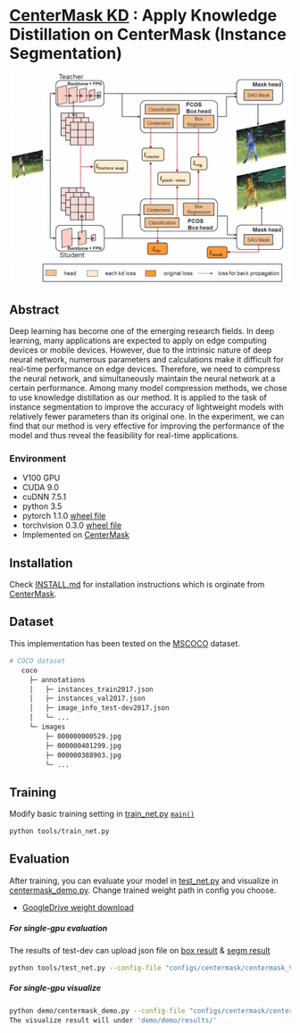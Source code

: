 # [CenterMask KD](https://arxiv.org/abs/1911.06667) : Apply Knowledge Distillation on CenterMask (Instance Segmentation)


![architecture](architecture.png)

## Abstract

Deep learning has become one of the emerging research fields. In deep learning, many applications are expected to apply on edge computing devices or mobile devices. However, due to the intrinsic nature of deep neural network, numerous parameters and calculations make it difficult for real-time performance on edge devices. Therefore, we need to compress the neural network, and simultaneously maintain the neural network at a certain performance. Among many model compression methods, we chose to use knowledge distillation as our method. It is applied to the task of instance segmentation to improve the accuracy of lightweight models with relatively fewer parameters than its original one. In the experiment, we can find that our method is very effective for improving the performance of the model and thus reveal the feasibility for real-time applications.

### Environment
- V100 GPU
- CUDA 9.0 
- cuDNN 7.5.1 
- python 3.5
- pytorch 1.1.0 [wheel file](https://download.pytorch.org/whl/cu90/torch-1.1.0-cp35-cp35m-linux_x86_64.whl)
- torchvision 0.3.0 [wheel file](https://download.pytorch.org/whl/cu90/torchvision-0.3.0-cp35-cp35m-manylinux1_x86_64.whl)
- Implemented on [CenterMask](https://github.com/youngwanLEE/CenterMask)  

## Installation
Check [INSTALL.md](INSTALL.md) for installation instructions which is orginate from [CenterMask](https://github.com/youngwanLEE/CenterMask).

## Dataset
This implementation has been tested on the [MSCOCO](https://cocodataset.org/#download) dataset.
```bash
# COCO dataset
   coco
     ├─ annotations
     │   ├─ instances_train2017.json
     │   ├─ instances_val2017.json
     │   ├─ image_info_test-dev2017.json
     │   └─ ...
     └─ images
         ├─ 000000000529.jpg
         ├─ 000000401299.jpg
         ├─ 000000388903.jpg
         └─ ... 
```
         
## Training
Modify basic training setting in [train_net.py](tools/train_net.py) [``main()``](https://github.com/yuchieh0710/centermask_good/blob/master/tools/train_net.py#L142)

```bash
python tools/train_net.py  
```

## Evaluation

After training, you can evaluate your model in [test_net.py](tools/test_net.py) and visualize in [centermask_demo.py](demo/centermask_demo.py).
Change trained weight path in config you choose. 
- [GoogleDrive weight download](https://drive.google.com/drive/u/2/folders/1VOQwtSQHvwl4fsPACjuWErZFv06RdhWs)

##### For single-gpu evaluation 
The results of test-dev can upload json file on [box result](https://competitions.codalab.org/competitions/20794#participate-get-data) & [segm result](https://competitions.codalab.org/competitions/20796#participate-get-data)
```bash
python tools/test_net.py --config-file "configs/centermask/centermask_V_19_eSE_FPN_lite_res600_ms_bs16_4x.yaml" 
```

##### For single-gpu visualize 
```bash
python demo/centermask_demo.py --config-file "configs/centermask/centermask_V_19_eSE_FPN_lite_res600_ms_bs16_4x.yaml"  --weights "tools/checkpoints/student/model_0360000.pth"  --input "demo/test_image"  --output_dir "demo/results/test_result"
The visualize result will under 'demo/demo/results/'
```
